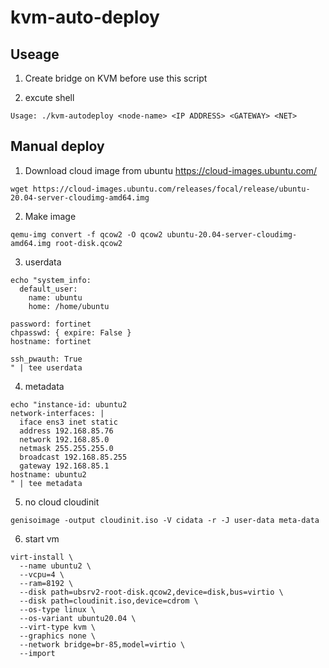 # kvm-auto-deploy

## Useage

1. Create bridge on KVM before use this script

2. excute shell

```dotnetli
Usage: ./kvm-autodeploy <node-name> <IP ADDRESS> <GATEWAY> <NET>
```

## Manual deploy

1. Download cloud image from ubuntu
<https://cloud-images.ubuntu.com/>

```dotnetcli
wget https://cloud-images.ubuntu.com/releases/focal/release/ubuntu-20.04-server-cloudimg-amd64.img
```

2. Make image

```dotnetcli
qemu-img convert -f qcow2 -O qcow2 ubuntu-20.04-server-cloudimg-amd64.img root-disk.qcow2
```

3. userdata

```dotnetcli
echo "system_info:
  default_user:
    name: ubuntu
    home: /home/ubuntu

password: fortinet
chpasswd: { expire: False }
hostname: fortinet

ssh_pwauth: True
" | tee userdata
```

4. metadata

```dotnetcli
echo "instance-id: ubuntu2
network-interfaces: |
  iface ens3 inet static
  address 192.168.85.76
  network 192.168.85.0
  netmask 255.255.255.0
  broadcast 192.168.85.255
  gateway 192.168.85.1
hostname: ubuntu2
" | tee metadata
```

5. no cloud cloudinit

```dotnetcli
genisoimage -output cloudinit.iso -V cidata -r -J user-data meta-data
```

6. start vm

```dotnetcli
virt-install \
  --name ubuntu2 \
  --vcpu=4 \
  --ram=8192 \
  --disk path=ubsrv2-root-disk.qcow2,device=disk,bus=virtio \
  --disk path=cloudinit.iso,device=cdrom \
  --os-type linux \
  --os-variant ubuntu20.04 \
  --virt-type kvm \
  --graphics none \
  --network bridge=br-85,model=virtio \
  --import
```
